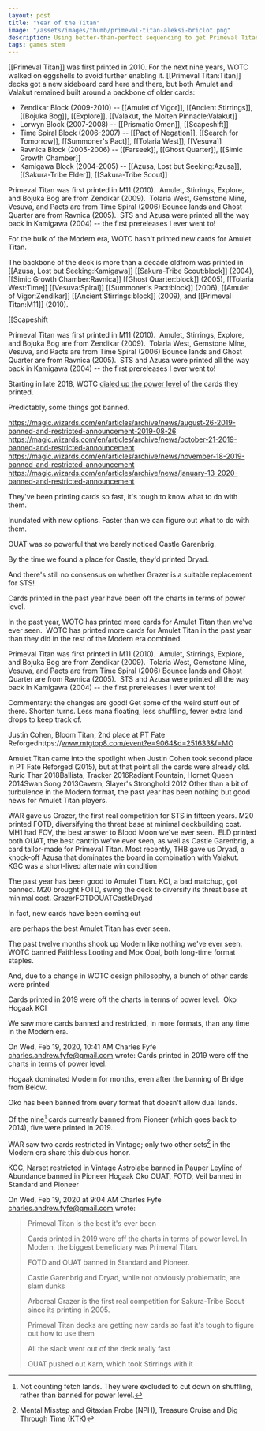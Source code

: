 ```yaml
---
layout: post
title: "Year of the Titan"
image: "/assets/images/thumb/primeval-titan-aleksi-briclot.png"
description: Using better-than-perfect sequencing to get Primeval Titan on the table
tags: games stem
---
```


[[Primeval Titan]] was first printed in 2010. For the next nine years, WOTC walked on eggshells to avoid further enabling it. [[Primeval Titan:Titan]] decks got a new sideboard card here and there, but both Amulet and Valakut remained built around a backbone of older cards:

- Zendikar Block (2009-2010) -- [[Amulet of Vigor]], [[Ancient Stirrings]], [[Bojuka Bog]], [[Explore]], [[Valakut, the Molten Pinnacle:Valakut]]
- Lorwyn Block (2007-2008) -- [[Prismatic Omen]], [[Scapeshift]]
- Time Spiral Block (2006-2007) -- [[Pact of Negation]], [[Search for Tomorrow]], [[Summoner's Pact]], [[Tolaria West]], [[Vesuva]]
- Ravnica Block (2005-2006) -- [[Farseek]], [[Ghost Quarter]], [[Simic Growth Chamber]]
- Kamigawa Block (2004-2005) -- [[Azusa, Lost but Seeking:Azusa]], [[Sakura-Tribe Elder]], [[Sakura-Tribe Scout]]







Primeval Titan was first printed in M11 (2010). 
Amulet, Stirrings, Explore, and Bojuka Bog are from Zendikar (2009). 
Tolaria West, Gemstone Mine, Vesuva, and Pacts are from Time Spiral (2006)
Bounce lands and Ghost Quarter are from Ravnica (2005). 
STS and Azusa were printed all the way back in Kamigawa (2004) -- the first prereleases I ever went to! 







For the bulk of the Modern era, WOTC hasn't printed new cards for Amulet Titan. 

The backbone of the deck is more than a decade oldfrom was printed in [[Azusa, Lost but Seeking:Kamigawa]] [[Sakura-Tribe Scout:block]] (2004), [[Simic Growth Chamber:Ravnica]] [[Ghost Quarter:block]] (2005), [[Tolaria West:Time]] [[Vesuva:Spiral]] [[Summoner's Pact:block]] (2006), [[Amulet of Vigor:Zendikar]] [[Ancient Stirrings:block]] (2009), and [[Primeval Titan:M11]] (2010). 

[[Scapeshift




Primeval Titan was first printed in M11 (2010). 
Amulet, Stirrings, Explore, and Bojuka Bog are from Zendikar (2009). 
Tolaria West, Gemstone Mine, Vesuva, and Pacts are from Time Spiral (2006)
Bounce lands and Ghost Quarter are from Ravnica (2005). 
STS and Azusa were printed all the way back in Kamigawa (2004) -- the first prereleases I ever went to! 






Starting in late 2018, WOTC [dialed up the power level](https://magic.wizards.com/en/articles/archive/feature/play-design-lessons-learned-2019-11-18) of the cards they printed. 

Predictably, some things got banned. 

https://magic.wizards.com/en/articles/archive/news/august-26-2019-banned-and-restricted-announcement-2019-08-26
https://magic.wizards.com/en/articles/archive/news/october-21-2019-banned-and-restricted-announcement
https://magic.wizards.com/en/articles/archive/news/november-18-2019-banned-and-restricted-announcement
https://magic.wizards.com/en/articles/archive/news/january-13-2020-banned-and-restricted-announcement

They've been printing cards so fast, it's tough to know what to do with them. 

Inundated with new options. Faster than we can figure out what to do with them. 

OUAT was so powerful that we barely noticed Castle Garenbrig. 

By the time we found a place for Castle, they'd printed Dryad. 

And there's still no consensus on whether Grazer is a suitable replacement for STS! 






Cards printed in the past year have been off the charts in terms of power level. 

In the past year, WOTC has printed more cards for Amulet Titan than we've ever seen. 
WOTC has printed more cards for Amulet Titan in the past year than they did in the rest of the Modern era combined. 

Primeval Titan was first printed in M11 (2010). 
Amulet, Stirrings, Explore, and Bojuka Bog are from Zendikar (2009). 
Tolaria West, Gemstone Mine, Vesuva, and Pacts are from Time Spiral (2006)
Bounce lands and Ghost Quarter are from Ravnica (2005). 
STS and Azusa were printed all the way back in Kamigawa (2004) -- the first prereleases I ever went to! 

Commentary: the changes are good! Get some of the weird stuff out of there. Shorten turns. Less mana floating, less shuffling, fewer extra land drops to keep track of. 

Justin Cohen, Bloom Titan, 2nd place at PT Fate Reforgedhttps://www.mtgtop8.com/event?e=9064&d=251633&f=MO

Amulet Titan came into the spotlight when Justin Cohen took second place in PT Fate Reforged (2015), but at that point all the cards were already old. 
Ruric Thar 2018Ballista, Tracker 2016Radiant Fountain, Hornet Queen 2014Swan Song 2013Cavern, Slayer's Stronghold 2012
Other than a bit of turbulence in the Modern format, the past year has been nothing but good news for Amulet Titan players. 

WAR gave us Grazer, the first real competition for STS in fifteen years. M20 printed FOTD, diversifying the threat base at minimal deckbuilding cost. MH1 had FOV, the best answer to Blood Moon we've ever seen. 
ELD printed both OUAT, the best cantrip we've ever seen, as well as Castle Garenbrig, a card tailor-made for Primeval Titan. Most recently, THB gave us Dryad, a knock-off Azusa that dominates the board in combination with Valakut. 
KGC was a short-lived alternate win condition

The past year has been good to Amulet Titan. KCI, a bad matchup, got banned. M20 brought FOTD, swing the deck to diversify its threat base at minimal cost.
GrazerFOTDOUATCastleDryad

In fact, new cards have been coming out



 are perhaps the best Amulet Titan has ever seen. 







The past twelve months shook up Modern like nothing we've ever seen.
WOTC banned Faithless Looting and Mox Opal, both long-time format staples.

And, due to a change in WOTC design philosophy, a bunch of other cards were printed

Cards printed in 2019 were off the charts in terms of power level. 
Oko
Hogaak
KCI

We saw more cards banned and restricted, in more formats, than any time in the Modern era.

On Wed, Feb 19, 2020, 10:41 AM Charles Fyfe <charles.andrew.fyfe@gmail.com> wrote:
Cards printed in 2019 were off the charts in terms of power level.

Hogaak dominated Modern for months, even after the banning of Bridge from Below.

Oko has been banned from every format that doesn't allow dual lands.

Of the nine[^2] cards currently banned from Pioneer (which goes back
to 2014), five were printed in 2019.

WAR saw two cards restricted in Vintage; only two other sets[^1] in
the Modern era share this dubious honor.

[^1]: Mental Misstep and Gitaxian Probe (NPH), Treasure Cruise and Dig
Through Time (KTK)

[^2]: Not counting fetch lands. They were excluded to cut down on
shuffling, rather than banned for power level.

KGC, Narset restricted in Vintage
Astrolabe banned in Pauper
Leyline of Abundance banned in Pioneer
Hogaak
Oko
OUAT, FOTD, Veil banned in Standard and Pioneer






On Wed, Feb 19, 2020 at 9:04 AM Charles Fyfe
<charles.andrew.fyfe@gmail.com> wrote:
>
> Primeval Titan is the best it's ever been
>
> Cards printed in 2019 were off the charts in terms of power level. In Modern, the biggest beneficiary was Primeval Titan.
>
> FOTD and OUAT banned in Standard and Pioneer.
>
> Castle Garenbrig and Dryad, while not obviously problematic, are slam dunks
>
> Arboreal Grazer is the first real competition for Sakura-Tribe Scout since its printing in 2005.
>
> Primeval Titan decks are getting new cards so fast it's tough to figure out how to use them
>
> All the slack went out of the deck really fast
>
> OUAT pushed out Karn, which took Stirrings with it
>
>
